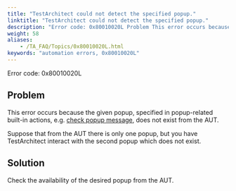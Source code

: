 ```yaml
--- 
title: "TestArchitect could not detect the specified popup."
linktitle: "TestArchitect could not detect the specified popup."
description: "Error code: 0x80010020L Problem This error occurs because the given popup, specified in popup-related built-in actions, e.g. check popup message , does not exist from the AUT. Suppose that from the ..."
weight: 58
aliases: 
    - /TA_FAQ/Topics/0x80010020L.html
keywords: "automation errors, 0x80010020L"
---
```


Error code: 0x80010020L

## Problem

This error occurs because the given popup, specified in popup-related built-in actions, e.g. [check popup message](/automation-guide/action-based-testing-language/built-in-actions/user-interface-actions/browsing/check-popup-message), does not exist from the AUT.

Suppose that from the AUT there is only one popup, but you have TestArchitect interact with the second popup which does not exist.

## Solution

Check the availability of the desired popup from the AUT.



